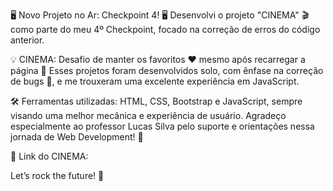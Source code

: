 🖥️ Novo Projeto no Ar: Checkpoint 4! 🖥️
Desenvolvi o projeto "CINEMA" 🎬 como parte do meu 4º Checkpoint, focado na correção de erros do código anterior.

💡 CINEMA:
Desafio de manter os favoritos ❤️ mesmo após recarregar a página 🔄
Esses projetos foram desenvolvidos solo, com ênfase na correção de bugs 🐛, e me trouxeram uma excelente experiência em JavaScript.

🛠️ Ferramentas utilizadas: HTML, CSS, Bootstrap e JavaScript, sempre visando uma melhor mecânica e experiência de usuário.
Agradeço especialmente ao professor Lucas Silva pelo suporte e orientações nessa jornada de Web Development! 🙌

🔗 Link do CINEMA: 

Let’s rock the future! 🎸
